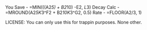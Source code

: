 You Save - =MIN(((A2*5) + B2*10) -E2, $L$3)
Decay Calc - =MROUND(A2*5*$K$3^F2 + B2*10*$K$3^G2, 0.5)
Rate - =FLOOR(A2/3, 1)



LICENSE:
You can only use this for trappin purposes. None other. 
